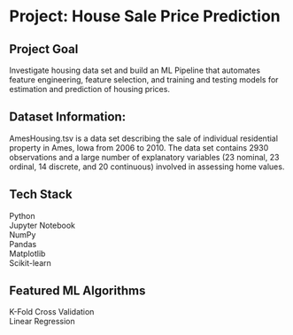 # Project: House Sale Price Prediction

## Project Goal
Investigate housing data set and build an ML Pipeline that automates feature engineering, feature selection, and training and testing models for estimation and prediction of housing prices.

## Dataset Information: 
AmesHousing.tsv is a data set describing the sale of individual residential property in Ames, Iowa from 2006 to 2010. The data set contains 2930 observations and a large number of explanatory variables (23 nominal, 23 ordinal, 14 discrete, and 20 continuous) involved in assessing home values. 

## Tech Stack
Python<br />
Jupyter Notebook<br />
NumPy<br />
Pandas<br />
Matplotlib<br />
Scikit-learn<br />

## Featured ML Algorithms
K-Fold Cross Validation<br /> 
Linear Regression<br />